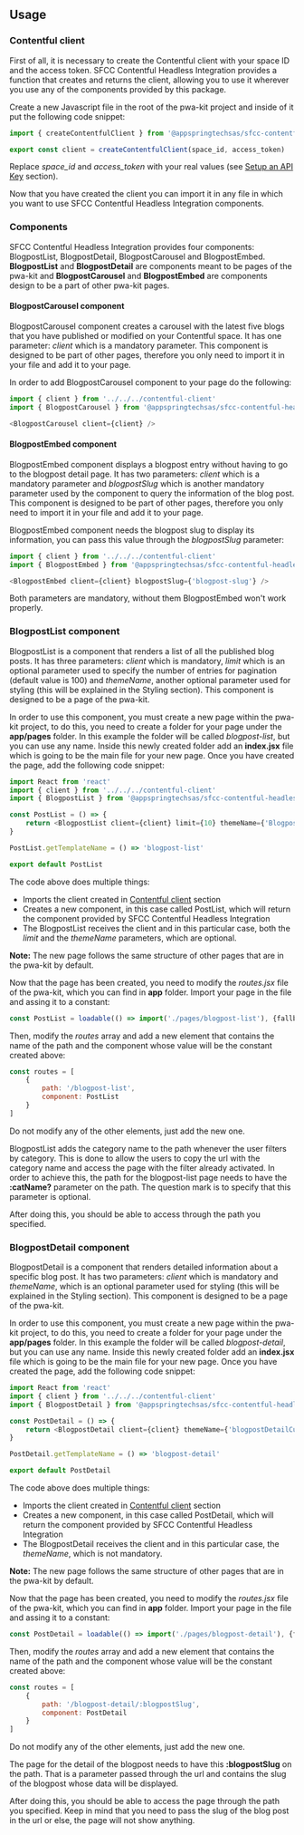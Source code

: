 ## Usage

### Contentful client

First of all, it is necessary to create the Contentful client with your space ID and the access token. SFCC Contentful Headless Integration provides a function that creates and returns the client, allowing you to use it wherever you use any of the components provided by this package.

Create a new Javascript file in the root of the pwa-kit project and inside of it put the following code snippet:

```javascript
import { createContentfulClient } from '@appspringtechsas/sfcc-contentful-headless-integration'

export const client = createContentfulClient(space_id, access_token)
```

Replace *space_id* and *access_token* with your real values (see [Setup an API Key](#setup-an-api-key) section).

Now that you have created the client you can import it in any file in which you want to use SFCC Contentful Headless Integration components. 

### Components

SFCC Contentful Headless Integration provides four components: BlogpostList, BlogpostDetail, BlogpostCarousel and BlogpostEmbed. **BlogpostList** and **BlogpostDetail** are components meant to be pages of the pwa-kit and **BlogpostCarousel** and **BlogpostEmbed** are components design to be a part of other pwa-kit pages.

#### BlogpostCarousel component

BlogpostCarousel component creates a carousel with the latest five blogs that you have published or modified on your Contentful space. It has one parameter: *client* which is a mandatory parameter. This component is designed to be part of other pages, therefore you only need to import it in your file and add it to your page.

In order to add BlogpostCarousel component to your page do the following:

```javascript
import { client } from '../../../contentful-client'
import { BlogpostCarousel } from '@appspringtechsas/sfcc-contentful-headless-integration'

<BlogpostCarousel client={client} />
```

#### BlogpostEmbed component

BlogpostEmbed component displays a blogpost entry without having to go to the blogpost detail page. It has two parameters: *client* which is a mandatory parameter and *blogpostSlug* which is another mandatory parameter used by the component to query the information of the blog post. This component is designed to be part of other pages, therefore you only need to import it in your file and add it to your page.

BlogpostEmbed component needs the blogpost slug to display its information, you can pass this value through the *blogpostSlug* parameter:

```javascript
import { client } from '../../../contentful-client'
import { BlogpostEmbed } from '@appspringtechsas/sfcc-contentful-headless-integration'

<BlogpostEmbed client={client} blogpostSlug={'blogpost-slug'} />
```
Both parameters are mandatory, without them BlogpostEmbed won't work properly.

### BlogpostList component

BlogpostList is a component that renders a list of all the published blog posts. It has three parameters: *client* which is mandatory, *limit* which is an optional parameter used to specify the number of entries for pagination (default value is 100) and *themeName*, another optional parameter used for styling (this will be explained in the Styling section). This component is designed to be a page of the pwa-kit.

In order to use this component, you must create a new page within the pwa-kit project, to do this, you need to create a folder for your page under the **app/pages** folder. In this example the folder will be called *blogpost-list*, but you can use any name. Inside this newly created folder add an **index.jsx** file which is going to be the main file for your new page. Once you have created the page, add the following code snippet:

```javascript
import React from 'react'
import { client } from '../../../contentful-client'
import { BlogpostList } from '@appspringtechsas/sfcc-contentful-headless-integration'

const PostList = () => {
    return <BlogpostList client={client} limit={10}	themeName={'BlogpostListCustomTheme'} />
}

PostList.getTemplateName = () => 'blogpost-list'

export default PostList
```

The code above does multiple things:
- Imports the client created in [Contentful client](#contentful-client) section
- Creates a new component, in this case called PostList, which will return the component provided by SFCC Contentful Headless Integration
- The BlogpostList receives the client and in this particular case, both the *limit* and the *themeName* parameters, which are optional.

**Note:** The new page follows the same structure of other pages that are in the pwa-kit by default.

Now that the page has been created, you need to modify the *routes.jsx* file of the pwa-kit, which you can find in **app** folder. Import your page in the file and assing it to a constant:

```javascript
const PostList = loadable(() => import('./pages/blogpost-list'), {fallback})
```
Then, modify the *routes* array and add a new element that contains the name of the path and the component whose value will be the constant created above:

```javascript
const routes = [
    {
        path: '/blogpost-list',
        component: PostList
    }
]
```
Do not modify any of the other elements, just add the new one.

BlogpostList adds the category name to the path whenever the user filters by category. This is done to allow the users to copy the url with the category name and access the page with the filter already activated. In order to achieve this, the path for the blogpost-list page needs to have the **:catName?** parameter on the path. The question mark is to specify that this parameter is optional.

After doing this, you should be able to access through the path you specified.

### BlogpostDetail component

BlogpostDetail is a component that renders detailed information about a specific blog post. It has two parameters: *client* which is mandatory and *themeName*, which is an optional parameter used for styling (this will be explained in the Styling section). This component is designed to be a page of the pwa-kit.

In order to use this component, you must create a new page within the pwa-kit project, to do this, you need to create a folder for your page under the **app/pages** folder. In this example the folder will be called *blogpost-detail*, but you can use any name. Inside this newly created folder add an **index.jsx** file which is going to be the main file for your new page. Once you have created the page, add the following code snippet:

```javascript
import React from 'react'
import { client } from '../../../contentful-client'
import { BlogpostDetail } from '@appspringtechsas/sfcc-contentful-headless-integration'

const PostDetail = () => {
    return <BlogpostDetail client={client} themeName={'blogpostDetailCustomTheme'} />
}

PostDetail.getTemplateName = () => 'blogpost-detail'

export default PostDetail
```

The code above does multiple things:
- Imports the client created in [Contentful client](#contentful-client) section
- Creates a new component, in this case called PostDetail, which will return the component provided by SFCC Contentful Headless Integration
- The BlogpostDetail receives the client and in this particular case, the *themeName*, which is not mandatory.

**Note:** The new page follows the same structure of other pages that are in the pwa-kit by default.

Now that the page has been created, you need to modify the *routes.jsx* file of the pwa-kit, which you can find in **app** folder. Import your page in the file and assing it to a constant:

```javascript
const PostDetail = loadable(() => import('./pages/blogpost-detail'), {fallback})
```
Then, modify the *routes* array and add a new element that contains the name of the path and the component whose value will be the constant created above:

```javascript
const routes = [
    {
        path: '/blogpost-detail/:blogpostSlug',
        component: PostDetail
    }
]
```
Do not modify any of the other elements, just add the new one.

The page for the detail of the blogpost needs to have this **:blogpostSlug** on the path. That is a parameter passed through the url and contains the slug of the blogpost whose data will be displayed.

After doing this, you should be able to access the page through the path you specified. Keep in mind that you need to pass the slug of the blog post in the url or else, the page will not show anything.